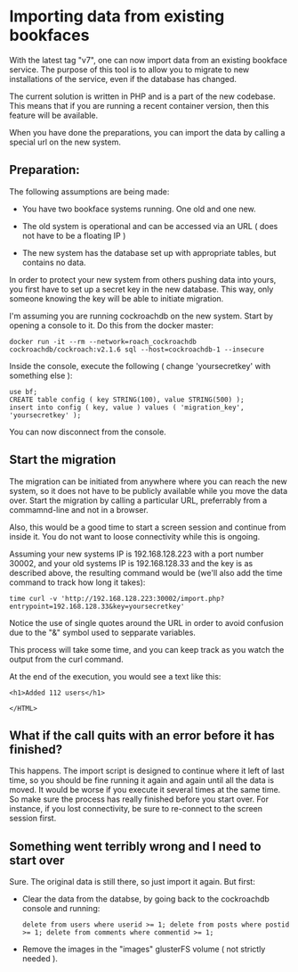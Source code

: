 
# Importing data from existing bookfaces

With the latest tag "v7", one can now import data from an existing bookface service. The purpose of this tool is to allow you to migrate to new installations of the service, even if the database has changed.

The current solution is written in PHP and is a part of the new codebase. This means that if you are running a recent container version, then this feature will be available.

When you have done the preparations, you can import the data by calling a special url on the new system.

## Preparation:

The following assumptions are being made:

* You have two bookface systems running. One old and one new.

* The old system is operational and can be accessed via an URL ( does not have to be a floating IP )

* The new system has the database set up with appropriate tables, but contains no data.

In order to protect your new system from others pushing data into yours, you first have to set up a secret key in the new database. This way, only someone knowing the key will be able to initiate migration.

I'm assuming you are running cockroachdb on the new system. Start by opening a console to it. Do this from the docker master:

```
docker run -it --rm --network=roach_cockroachdb cockroachdb/cockroach:v2.1.6 sql --host=cockroachdb-1 --insecure
```
Inside the console, execute the following ( change 'yoursecretkey' with something else ):

```
use bf;
CREATE table config ( key STRING(100), value STRING(500) );
insert into config ( key, value ) values ( 'migration_key', 'yoursecretkey' );
```
You can now disconnect from the console. 

## Start the migration

The migration can be initiated from anywhere where you can reach the new system, so it does not have to be publicly available while you move the data over. Start the migration by calling a particular URL, preferrably from a commamnd-line and not in a browser.

Also, this would be a good time to start a screen session and continue from inside it. You do not want to loose connectivity while this is ongoing.

Assuming your new systems IP is 192.168.128.223 with a port number 30002, and your old systems IP is 192.168.128.33 and the key is as described above, the resulting command would be (we'll also add the time command to track how long it takes):

```
time curl -v 'http://192.168.128.223:30002/import.php?entrypoint=192.168.128.33&key=yoursecretkey'
```

Notice the use of single quotes around the URL in order to avoid confusion due to the "&" symbol used to sepparate variables.

This process will take some time, and you can keep track as you watch the output from the curl command.

At the end of the execution, you would see a text like this:

```
<h1>Added 112 users</h1>

</HTML>
```

## What if the call quits with an error before it has finished?

This happens. The import script is designed to continue where it left of last time, so you should be fine running it again and again until all the data is moved. It would be worse if you execute it several times at the same time. So make sure the process has really finished before you start over. For instance, if you lost connectivity, be sure to re-connect to the screen session first.

## Something went terribly wrong and I need to start over

Sure. The original data is still there, so just import it again. But first:

* Clear the data from the databse, by going back to the cockroachdb console and running:
  ```
  delete from users where userid >= 1; delete from posts where postid >= 1; delete from comments where commentid >= 1;
  ```

* Remove the images in the "images" glusterFS volume ( not strictly needed ).


